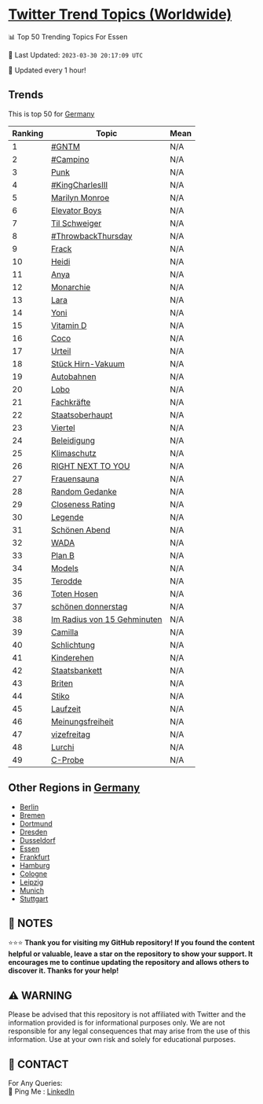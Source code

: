 [Twitter Trend Topics (Worldwide)](https://github.com/ErcinDedeoglu/Twitter-Trend-Topics)
==========


📊 Top 50 Trending Topics For Essen

📆 Last Updated: `2023-03-30 20:17:09 UTC`

🔧 Updated every 1 hour!


## Trends

This is top 50 for [Germany](</Germany>)

| Ranking | Topic | Mean |
| ------- | ------------ | ------------ |
| 1 | [#GNTM](http://twitter.com/search?q=%23GNTM) | N/A |
| 2 | [#Campino](http://twitter.com/search?q=%23Campino) | N/A |
| 3 | [Punk](http://twitter.com/search?q=Punk) | N/A |
| 4 | [#KingCharlesIII](http://twitter.com/search?q=%23KingCharlesIII) | N/A |
| 5 | [Marilyn Monroe](http://twitter.com/search?q=Marilyn+Monroe) | N/A |
| 6 | [Elevator Boys](http://twitter.com/search?q=Elevator+Boys) | N/A |
| 7 | [Til Schweiger](http://twitter.com/search?q=Til+Schweiger) | N/A |
| 8 | [#ThrowbackThursday](http://twitter.com/search?q=%23ThrowbackThursday) | N/A |
| 9 | [Frack](http://twitter.com/search?q=Frack) | N/A |
| 10 | [Heidi](http://twitter.com/search?q=Heidi) | N/A |
| 11 | [Anya](http://twitter.com/search?q=Anya) | N/A |
| 12 | [Monarchie](http://twitter.com/search?q=Monarchie) | N/A |
| 13 | [Lara](http://twitter.com/search?q=Lara) | N/A |
| 14 | [Yoni](http://twitter.com/search?q=Yoni) | N/A |
| 15 | [Vitamin D](http://twitter.com/search?q=Vitamin+D) | N/A |
| 16 | [Coco](http://twitter.com/search?q=Coco) | N/A |
| 17 | [Urteil](http://twitter.com/search?q=Urteil) | N/A |
| 18 | [Stück Hirn-Vakuum](http://twitter.com/search?q=St%c3%bcck+Hirn-Vakuum) | N/A |
| 19 | [Autobahnen](http://twitter.com/search?q=Autobahnen) | N/A |
| 20 | [Lobo](http://twitter.com/search?q=Lobo) | N/A |
| 21 | [Fachkräfte](http://twitter.com/search?q=Fachkr%c3%a4fte) | N/A |
| 22 | [Staatsoberhaupt](http://twitter.com/search?q=Staatsoberhaupt) | N/A |
| 23 | [Viertel](http://twitter.com/search?q=Viertel) | N/A |
| 24 | [Beleidigung](http://twitter.com/search?q=Beleidigung) | N/A |
| 25 | [Klimaschutz](http://twitter.com/search?q=Klimaschutz) | N/A |
| 26 | [RIGHT NEXT TO YOU](http://twitter.com/search?q=RIGHT+NEXT+TO+YOU) | N/A |
| 27 | [Frauensauna](http://twitter.com/search?q=Frauensauna) | N/A |
| 28 | [Random Gedanke](http://twitter.com/search?q=Random+Gedanke) | N/A |
| 29 | [Closeness Rating](http://twitter.com/search?q=Closeness+Rating) | N/A |
| 30 | [Legende](http://twitter.com/search?q=Legende) | N/A |
| 31 | [Schönen Abend](http://twitter.com/search?q=Sch%c3%b6nen+Abend) | N/A |
| 32 | [WADA](http://twitter.com/search?q=WADA) | N/A |
| 33 | [Plan B](http://twitter.com/search?q=Plan+B) | N/A |
| 34 | [Models](http://twitter.com/search?q=Models) | N/A |
| 35 | [Terodde](http://twitter.com/search?q=Terodde) | N/A |
| 36 | [Toten Hosen](http://twitter.com/search?q=Toten+Hosen) | N/A |
| 37 | [schönen donnerstag](http://twitter.com/search?q=sch%c3%b6nen+donnerstag) | N/A |
| 38 | [Im Radius von 15 Gehminuten](http://twitter.com/search?q=Im+Radius+von+15+Gehminuten) | N/A |
| 39 | [Camilla](http://twitter.com/search?q=Camilla) | N/A |
| 40 | [Schlichtung](http://twitter.com/search?q=Schlichtung) | N/A |
| 41 | [Kinderehen](http://twitter.com/search?q=Kinderehen) | N/A |
| 42 | [Staatsbankett](http://twitter.com/search?q=Staatsbankett) | N/A |
| 43 | [Briten](http://twitter.com/search?q=Briten) | N/A |
| 44 | [Stiko](http://twitter.com/search?q=Stiko) | N/A |
| 45 | [Laufzeit](http://twitter.com/search?q=Laufzeit) | N/A |
| 46 | [Meinungsfreiheit](http://twitter.com/search?q=Meinungsfreiheit) | N/A |
| 47 | [vizefreitag](http://twitter.com/search?q=vizefreitag) | N/A |
| 48 | [Lurchi](http://twitter.com/search?q=Lurchi) | N/A |
| 49 | [C-Probe](http://twitter.com/search?q=C-Probe) | N/A |



## Other Regions in [Germany](</Germany>)

* [Berlin](</Germany/Berlin.md>)
* [Bremen](</Germany/Bremen.md>)
* [Dortmund](</Germany/Dortmund.md>)
* [Dresden](</Germany/Dresden.md>)
* [Dusseldorf](</Germany/Dusseldorf.md>)
* [Essen](</Germany/Essen.md>)
* [Frankfurt](</Germany/Frankfurt.md>)
* [Hamburg](</Germany/Hamburg.md>)
* [Cologne](</Germany/Cologne.md>)
* [Leipzig](</Germany/Leipzig.md>)
* [Munich](</Germany/Munich.md>)
* [Stuttgart](</Germany/Stuttgart.md>)



## 📝 NOTES

⭐⭐⭐ **Thank you for visiting my GitHub repository! If you found the content helpful or valuable, leave a star on the repository to show your support. It encourages me to continue updating the repository and allows others to discover it. Thanks for your help!**


## ⚠️ WARNING

Please be advised that this repository is not affiliated with Twitter and the information provided is for informational purposes only. We are not responsible for any legal consequences that may arise from the use of this information. Use at your own risk and solely for educational purposes.


## 📨 CONTACT

 For Any Queries:  
            🏓 Ping Me : [LinkedIn](https://www.linkedin.com/in/ercindedeoglu/)
